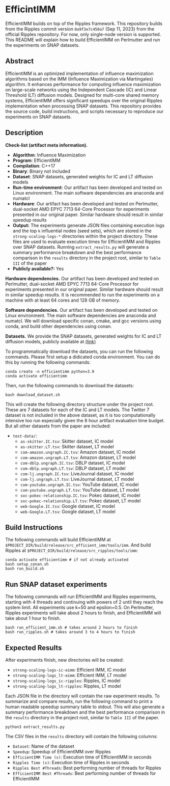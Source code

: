 # EfficintIMM

EfficientIMM builds on top of the Ripples framework. This repository builds from the Ripples commit version `0a9f3e7c450a7` (Sep 11, 2023) from the official Ripples repository. For now, only single-node version is supported. This README will explain how to build EfficientIMM on Perlmutter and run the experiments on SNAP datasets.

## Abstract
EfficientIMM is an optimized implementation of influence maximization algorithms based on the IMM (Influence Maximization via Martingales) algorithm. It enhances performance for computing influence maximization on large-scale networks using the Independent Cascade (IC) and Linear Threshold (LT) diffusion models. Designed for multi-core shared memory systems, EfficientIMM offers significant speedups over the original Ripples implementation when processing SNAP datasets. This repository provides the source code, build instructions, and scripts necessary to reproduce our experiments on SNAP datasets. 

## Description
**Check-list (artifact meta information).**
- **Algorithm**: Influence Maximization
- **Program**: EfficientIMM
- **Compilation**: C++17
- **Binary**: Binary not included
- **Dataset**: SNAP datasets, generated weights for IC and LT diffusion models
- **Run-time environment**: Our artifact has been developed and tested on Linux environment. The main software dependencies are anaconda and numatcl
- **Hardware**: Our artifact has been developed and tested on Perlmutter, dual-socket AMD EPYC 7713 64-Core Processor for experiments presented in our original paper. Similar hardware should result in similar speedup results
- **Output:** The experiments generate JSON files containing execution logs and the top `k` influential nodes (seed sets), which are stored in the `strong-scaling-logs-*` directories within the project directory. These files are used to evaluate execution times for EfficientIMM and Ripples over SNAP datasets. Running `extract_results.py` will generate a summary performance breakdown and the best performance comparison in the `results` directory in the project root, similar to `Table III` of the paper
- **Publicly available?:** Yes

**Hardware dependencies.** Our artifact has been developed and tested on Perlmutter, dual-socket AMD EPYC 7713 64-Core Processor for experiments presented in our original paper. Similar hardware should result in similar speedup results. It is recommended to run the experiments on a machine with at least 64 cores and 128 GB of memory.

**Software dependencies.** Our artifact has been developed and tested on Linux environment. The main software dependencies are anaconda and numatcl. We will download specific conan, cmake, and gcc versions using conda, and build other dependencies using conan.

**Datasets.** We provide the SNAP datasets, generated weights for IC and LT diffusion models, publicly available at [(link)](https://drive.google.com/file/d/1CRNC2NjSQ5B1_Jngbg_G4uCZzgWbG83Q/view?usp=sharing)

To programmatically download the datasets, you can run the following commands. Please first setup a didicated conda environment. You can do this by running the following commands:
```
conda create -n efficientimm python=3.9
conda activate efficientimm
```

Then, run the following commands to download the datasets:
```
bash download_dataset.sh
```

This will create the following directory structure under the project root. These are 7 datasets for each of the IC and LT models. The Twitter 7 dataset is not included in the above dataset, as it is too computationally intensive too run especially given the 8 hour artifact evaluation time budget. But all other datasets from the paper are included:

- `test-data/`:
  - `as-skitter.IC.tsv`: Skitter dataset, IC model
  - `as-skitter.LT.tsv`: Skitter dataset, LT model
  - `com-amazon.ungraph.IC.tsv`: Amazon dataset, IC model
  - `com-amazon.ungraph.LT.tsv`: Amazon dataset, LT model
  - `com-dblp.ungraph.IC.tsv`: DBLP dataset, IC model
  - `com-dblp.ungraph.LT.tsv`: DBLP dataset, LT model
  - `com-lj.ungraph.IC.tsv`: LiveJournal dataset, IC model
  - `com-lj.ungraph.LT.tsv`: LiveJournal dataset, LT model
  - `com-youtube.ungraph.IC.tsv`: YouTube dataset, IC model
  - `com-youtube.ungraph.LT.tsv`: YouTube dataset, LT model
  - `soc-pokec-relationship.IC.tsv`: Pokec dataset, IC model
  - `soc-pokec-relationship.LT.tsv`: Pokec dataset, LT model
  - `web-Google.IC.tsv`: Google dataset, IC model
  - `web-Google.LT.tsv`: Google dataset, LT model

## Build Instructions

The following commands will build EfficientIMM at `$PROJECT_DIR/build/release/src_efficient_imm/tools/imm`. And build Ripples at `$PROJECT_DIR/build/release/src_ripples/tools/imm`:

```
conda activate efficientimm # if not already activated
bash setup_conan.sh
bash run_build.sh
```

## Run SNAP dataset experiments

The following commands will run EfficientIMM and Ripples experiments, starting with 4 threads and continuing with powers of 2 until they reach the system limit. All experiments use k=50 and epsilon=0.5. On Perlmutter, Ripples experiments will take about 2 hours to finish, and EfficientIMM will take about 1 hour to finish.

```
bash run_efficient_imm.sh # takes around 2 hours to finish
bash run_ripples.sh # takes around 3 to 4 hours to finish
```

## Expected Results
After experiments finish, new directories will be created: 
- `strong-scaling-logs-ic-eimm`: Efficient IMM, IC model
- `strong-scaling-logs_lt-eimm`: Efficient IMM, LT model
- `strong-scaling-logs_ic-ripples`: Ripples, IC model
- `strong-scaling-logs_lt-ripples`: Ripples, LT model

Each JSON file in the directory will contain the raw experiment results. To summarize and compare results, run the following command to print a human readable speedup summary table to stdout. This will also generate a summary performance breakdown and the best performance comparison in the `results` directory in the project root, similar to `Table III` of the paper.

```
python3 extract_results.py
```

The CSV files in the `results` directory will contain the following columns:
- `Dataset`: Name of the dataset
- `Speedup`: Speedup of EfficientIMM over Ripples
- `EfficientIMM Time (s)`: Execution time of EfficientIMM in seconds
- `Ripples Time (s)`: Execution time of Ripples in seconds
- `Ripples Best #Threads`: Best performing number of threads for Ripples
- `EfficientIMM Best #Threads`: Best performing number of threads for EfficientIMM


